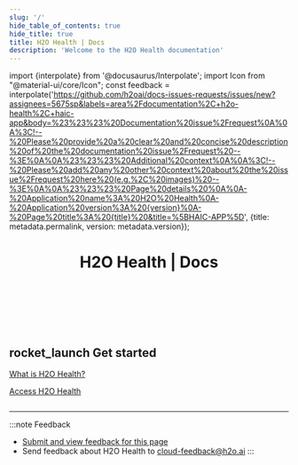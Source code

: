 ```yaml
---
slug: '/'
hide_table_of_contents: true
hide_title: true
title: H2O Health | Docs
description: 'Welcome to the H2O Health documentation'
---
```


import {interpolate} from '@docusaurus/Interpolate';
import Icon from "@material-ui/core/Icon";
const feedback = interpolate('https://github.com/h2oai/docs-issues-requests/issues/new?assignees=5675sp&labels=area%2Fdocumentation%2C+h2o-health%2C+haic-app&body=%23%23%23%20Documentation%20issue%2Frequest%0A%0A%3C!--%20Please%20provide%20a%20clear%20and%20concise%20description%20of%20the%20documentation%20issue%2Frequest%20--%3E%0A%0A%23%23%23%20Additional%20context%0A%0A%3C!--%20Please%20add%20any%20other%20context%20about%20the%20issue%2Frequest%20here%20(e.g.%2C%20images)%20--%3E%0A%0A%23%23%23%20Page%20details%20%0A%0A-%20Application%20name%3A%20H2O%20Health%0A-%20Application%20version%3A%20{version}%0A-%20Page%20title%3A%20{title}%20&title=%5BHAIC-APP%5D', {title: metadata.permalink, version: metadata.version});

<header>
<h1 align="center">H2O Health | Docs</h1>
</header>


<br></br>

<meta name="viewport" content="width=device-width, initial-scale=1"></meta>

<div class="row">

  <div class="column">
    <div class="card">
      <h2><Icon>rocket_launch</Icon> Get started</h2>
  <div class="space">

[What is H2O Health?](./get-started/what-is-h2o-health/what-is-h2o-health.md)

  </div>
  <div class="space">

[Access H2O Health](./get-started/access-h2o-health-apps/access-h2o-health-apps.md)

  </div>
    </div>
  </div>

</div>


***
:::note Feedback
  - <a href={feedback}>Submit and view feedback for this page</a>
  - Send feedback about H2O Health to <cloud-feedback@h2o.ai>
:::
